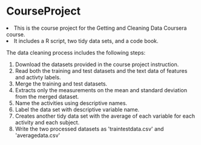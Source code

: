 # CourseProject
 <li>This is the course project for the Getting and Cleaning Data Coursera course.</li>
 <li>It includes a R script, two tidy data sets, and a code book.</li>
 <p>The data cleaning process includes the following steps:</p>
 <ol>
 <li>Download the datasets provided in the course project instruction.</li>
 <li>Read both the training and test datasets and the text data of features and activty labels.</li>
 <li>Merge the training and test datasets.</li>
 <li>Extracts only the measurements on the mean and standard deviation from the merged dataset.</li>
 <li>Name the activities using descriptive names.</li>
 <li>Label the data set with descriptive variable name.</li>
 <li>Creates another tidy data set with the average of each variable for each activity and each subject.</li>
 <li>Write the two processed datasets as 'traintestdata.csv' and 'averagedata.csv'</li>
 
